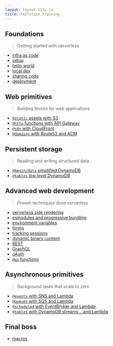 ```yaml
---
layout: layout.11ty.js
title: FASTstack training
---
```


## Foundations

> Getting started with serverless

- [infra as code](/foundations/infra-as-code)
- [setup](/foundations/setup)
- [hello world](/foundations/hello-world)
- [local dev](/foundations/local-dev)
- [sharing code](/foundations/sharing-code)
- [deployment](/foundations/deployment)

## Web primitives

> Building blocks for web applications

- [`@static` assets with S3](/basic/static)
- [`@http` functions with API Gateway](/basic/http)
- [`@cdn` with CloudFront](/basic/cdn)
- [`@domains` with Route53 and ACM](/basic/dns)

## Persistent storage

> Reading and writing structured data 

- [`@begin/data` simplified DynamoDB](/storage/begin-data)
- [`@tables` low level DynamoDB](/storage/tables)

## Advanced web development

> Proven techniques done serverless

- [serverless side rendering](/advanced/ssr)
- [esmodules and progressive bundling](/advanced/esm)
- [environment variables](/advanced/env)
- [forms](/advanced/forms)
- [tracking sessions](/advanced/sessions)
- [dynamic binary content](/advanced/binary)
- [REST](/advanced/rest)
- [GraphQL](/advanced/graphql)
- [oAuth](/advanced/oauth)
- [`@ws` functions](/advanced/ws)

## Asynchronous primitives

> Background tasks that scale to zero

- [`@events` with SNS and Lambda](/async/events)
- [`@queues` with SQS and Lambda](/async/queues)
- [`@scheduled` with EventBridge and Lambda](/async/scheduled)
- [`@tables` with DynamoDB streams …and Lambda](/async/tables)

## Final boss

- [macros](/boss/macros)

